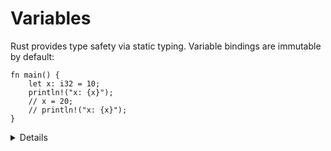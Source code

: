# Variables

Rust provides type safety via static typing. Variable bindings are immutable by
default:

```rust,editable
fn main() {
    let x: i32 = 10;
    println!("x: {x}");
    // x = 20;
    // println!("x: {x}");
}
```

<details>

* Due to type inference the `i32` is optional. We will gradually show the types less and less as the course progresses.
* Note that since `println!` is a macro, `x` is not moved, even using the function like syntax of `println!("x: {}", x)`

</details>
